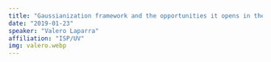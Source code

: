 ```yaml
---
title: "Gaussianization framework and the opportunities it opens in the deep learning era"
date: "2019-01-23"
speaker: "Valero Laparra"
affiliation: "ISP/UV"
img: valero.webp
---
```

